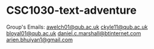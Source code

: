 # CSC1030-text-adventure
Group's Emails:
awelch01@qub.ac.uk
ckyle11@qub.ac.uk
bloyal01@qub.ac.uk
daniel.c.marshall@btinternet.com
arien.bhuiyan1@gmail.com
